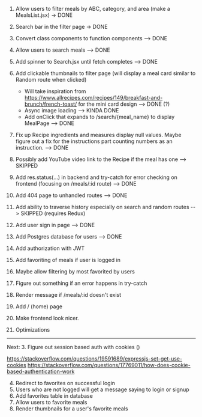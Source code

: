 1. Allow users to filter meals by ABC, category, and area (make a MealsList.jsx) -> DONE
2. Search bar in the filter page -> DONE
3. Convert class components to function components --> DONE
4. Allow users to search meals --> DONE
5. Add spinner to Search.jsx until fetch completes --> DONE
6. Add clickable thumbnails to filter page (will display a meal card similar to Random route when clicked)
    - Will take inspiration from https://www.allrecipes.com/recipes/149/breakfast-and-brunch/french-toast/ for the mini card design --> DONE (?)
    - Async image loading --> KINDA DONE
    - Add onClick that expands to /search/{meal_name} to display MealPage --> DONE

7. Fix up Recipe ingredients and measures display null values. Maybe figure out a fix for the instructions part counting numbers as an instruction. --> DONE
8. Possibly add YouTube video link to the Recipe if the meal has one --> SKIPPED
9. Add res.status(...) in backend and try-catch for error checking on frontend (focusing on /meals/:id route)  --> DONE
10. Add 404 page to unhandled routes --> DONE
11. Add ability to traverse history especially on search and random routes --> SKIPPED (requires Redux)
12. Add user sign in page --> DONE
13. Add Postgres database for users --> DONE
14. Add authorization with JWT
15. Add favoriting of meals if user is logged in
16. Maybe allow filtering by most favorited by users
17. Figure out something if an error happens in try-catch
16. Render message if /meals/:id doesn't exist 
18. Add / (home) page
19. Make frontend look nicer.
20. Optimizations 


------------------
Next:
3. Figure out session based auth with cookies ()

https://stackoverflow.com/questions/19591689/expressjs-set-get-use-cookies
https://stackoverflow.com/questions/17769011/how-does-cookie-based-authentication-work

4. Redirect to favorites on successful login
5. Users who are not logged will get a message saying to login or signup
6. Add favorites table in database
7. Allow users to favorite meals
8. Render thumbnails for a user's favorite meals
